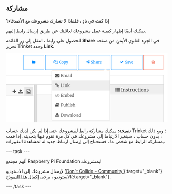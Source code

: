 ## مشاركة

إذا كنت في نادٍ ، فلماذا لا تشارك مشروعك مع الأصدقاء؟

يمكنك أيضًا إظهار كيفية عمل مشروعك لعائلتك عن طريق إرسال رابط إليهم.

للحصول على رابط ، انتقل إلى زر القائمة **Share** في الجزء العلوي الأيمن من صفحة تحرير Trinket وحدد **Link**.

![تم تمديد زر القائمة "مشاركة" ، مع تمييز "الرابط".](images/share-button.png)

**نصيحة:** يمكنك مشاركة رابط لمشروعك حتى إذا لم يكن لديك حساب Trinket ؛ ومع ذلك ، بدون حساب ، سيتغير الارتباط إلى مشروعك في كل مرة تقوم فيها بتحديثه. إذا قمت بمشاركة الرابط مع شخص ما ، فستحتاج إلى إرسال ارتباط جديد له لمشاهدة التغييرات.

--- task ---

ألهم مجتمع Raspberry Pi Foundation بمشروعك!

لإرسال مشروعك إلى الاستوديو ['Don't Collide - Community'](https://wke.lt/w/s/KobNfx){:target="_blank"} الاستوديو ، يرجى إكمال [هذا النموذج](https://form.raspberrypi.org/f/community-project-submissions){:target="_blank"}.

--- /task ---
